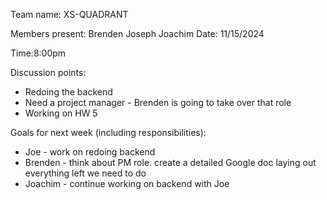 
Team name: XS-QUADRANT

Members present:
Brenden
Joseph
Joachim
Date: 11/15/2024

Time:8:00pm

Discussion points:

* Redoing the backend 
* Need a project manager - Brenden is going to take over that role
* Working on HW 5


Goals for next week (including responsibilities):

* Joe - work on redoing backend
* Brenden - think about PM role. create a detailed Google doc laying out everything left we need to do
* Joachim - continue working on backend with Joe